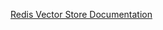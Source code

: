 [Redis Vector Store Documentation](https://docs.spring.io/spring-ai/reference/1.0-SNAPSHOT/api/vectordbs/redis.html)